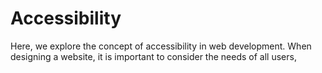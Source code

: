 # Accessibility
Here, we explore the concept of accessibility in web development.
When designing a website, it is important to consider the needs of all users,
